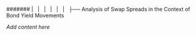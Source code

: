 ####### |   |   |   |   |   |   ├── Analysis of Swap Spreads in the Context of Bond Yield Movements

*Add content here*